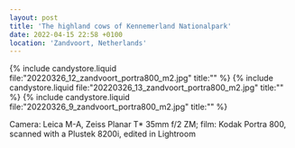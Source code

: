 ```yaml
---
layout: post
title: 'The highland cows of Kennemerland Nationalpark'
date: 2022-04-15 22:58 +0100
location: 'Zandvoort, Netherlands'
---
```


{% include candystore.liquid file:"20220326_12_zandvoort_portra800_m2.jpg" title:"" %}
{% include candystore.liquid file:"20220326_13_zandvoort_portra800_m2.jpg" title:"" %}
{% include candystore.liquid file:"20220326_9_zandvoort_portra800_m2.jpg" title:"" %}

Camera: Leica M-A, Zeiss Planar T\* 35mm f/2 ZM; film: Kodak Portra 800, scanned with a Plustek 8200i, edited in Lightroom